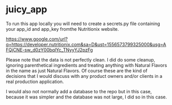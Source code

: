 # juicy_app

To run this app locally you will need to create a secrets.py file containing your app_id and app_key fromthe Nutritionix website.

https://www.google.com/url?q=https://developer.nutritionix.com&sa=D&ust=1556573799325000&usg=AFQjCNE-sw_d0zY00bqlYc_TNyyYJ2pzFg


Please note that the data is not perfectly clean. I did do some cleanup, ignoring parenthetical ingredients and treating anything with Natural Flavors in the name as just Natural Flavors. Of course these are the kind of decisions that I would discuss with any product owners and/or clients in a real production application.

I would also not normally add a database to the repo but in this case, because it was simpler and the database was not large, I did so in this case.
